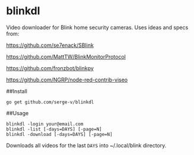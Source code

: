 # blinkdl
Video downloader for Blink home security cameras.
Uses ideas and specs from:

https://github.com/se7enack/SBlink

https://github.com/MattTW/BlinkMonitorProtocol

https://github.com/fronzbot/blinkpy

https://github.com/NGRP/node-red-contrib-viseo

##Install

	go get github.com/serge-v/blinkdl

##Usage

	blinkdl -login your@email.com
	blinkdl -list [-days=DAYS] [-page=N]
	blinkdl -download [-days=DAYS] [-page=N]

Downloads all videos for the last `DAYS` into ~/.local/blink directory.
